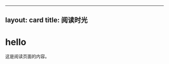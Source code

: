 <!-- reading.md -->
---
layout: card
title: 阅读时光
---

<h1>hello</h1>
<p>这是阅读页面的内容。</p>
<!-- 内容待填充 -->